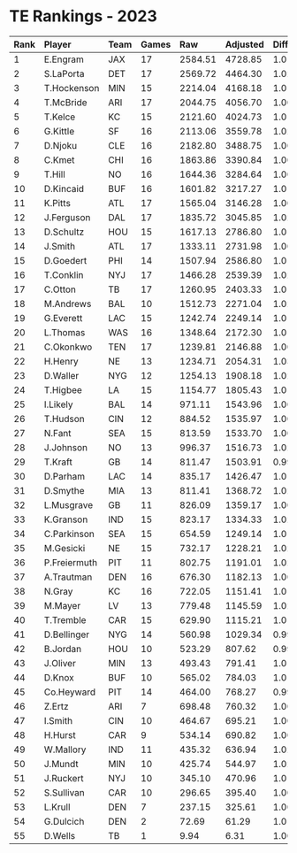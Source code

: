 # TE Rankings - 2023

| Rank | Player       | Team | Games | Raw     | Adjusted | Difficulty | Avg/Game | Typical | Consistency | Trend    |
| :----| :------------| :----| :-----| :-------| :--------| :----------| :--------| :-------| :-----------| :--------|
| 1    | E.Engram     | JAX  | 17    | 2584.51 | 4728.85  | 1.010      | 278.17   | 239.11  | 7/2/8       | +124.5%  |
| 2    | S.LaPorta    | DET  | 17    | 2569.72 | 4464.30  | 1.020      | 262.61   | 268.27  | 10/1/6      | +180.2%  |
| 3    | T.Hockenson  | MIN  | 15    | 2214.04 | 4168.18  | 1.015      | 277.88   | 292.07  | 10/1/4      | +96.1%   |
| 4    | T.McBride    | ARI  | 17    | 2044.75 | 4056.70  | 1.009      | 238.63   | 200.20  | 9/0/8       | +222.2%  |
| 5    | T.Kelce      | KC   | 15    | 2121.60 | 4024.73  | 1.014      | 268.32   | 257.83  | 6/0/9       | +91.1%   |
| 6    | G.Kittle     | SF   | 16    | 2113.06 | 3559.78  | 1.021      | 222.49   | 217.45  | 8/0/8       | +224.1%  |
| 7    | D.Njoku      | CLE  | 16    | 2182.80 | 3488.75  | 1.009      | 218.05   | 214.37  | 7/2/7       | +124.1%  |
| 8    | C.Kmet       | CHI  | 16    | 1863.86 | 3390.84  | 1.009      | 211.93   | 208.78  | 7/1/8       | +175.8%  |
| 9    | T.Hill       | NO   | 16    | 1644.36 | 3284.64  | 1.006      | 205.29   | 209.27  | 8/0/8       | +351.2%  |
| 10   | D.Kincaid    | BUF  | 16    | 1601.82 | 3217.27  | 1.015      | 201.08   | 224.42  | 9/0/7       | +200.0%  |
| 11   | K.Pitts      | ATL  | 17    | 1565.04 | 3146.28  | 1.008      | 185.08   | 179.14  | 8/1/8       | +130.8%  |
| 12   | J.Ferguson   | DAL  | 17    | 1835.72 | 3045.85  | 1.029      | 179.17   | 163.69  | 6/3/8       | +104.1%  |
| 13   | D.Schultz    | HOU  | 15    | 1617.13 | 2786.80  | 1.016      | 185.79   | 191.73  | 10/1/4      | +285.4%  |
| 14   | J.Smith      | ATL  | 17    | 1333.11 | 2731.98  | 1.001      | 160.70   | 139.62  | 7/0/10      | +335.5%  |
| 15   | D.Goedert    | PHI  | 14    | 1507.94 | 2586.80  | 1.016      | 184.77   | 181.51  | 7/2/5       | +192.3%  |
| 16   | T.Conklin    | NYJ  | 17    | 1466.28 | 2539.39  | 1.025      | 149.38   | 140.21  | 8/1/8       | +147.0%  |
| 17   | C.Otton      | TB   | 17    | 1260.95 | 2403.33  | 1.013      | 141.37   | 114.81  | 7/0/10      | +241.7%  |
| 18   | M.Andrews    | BAL  | 10    | 1512.73 | 2271.04  | 1.025      | 227.10   | 204.41  | 4/1/5       | INACTIVE |
| 19   | G.Everett    | LAC  | 15    | 1242.74 | 2249.14  | 1.010      | 149.94   | 157.91  | 7/3/5       | +168.5%  |
| 20   | L.Thomas     | WAS  | 16    | 1348.64 | 2172.30  | 1.016      | 135.77   | 134.61  | 7/1/8       | +200.2%  |
| 21   | C.Okonkwo    | TEN  | 17    | 1239.81 | 2146.88  | 1.005      | 126.29   | 124.04  | 11/0/6      | +125.8%  |
| 22   | H.Henry      | NE   | 13    | 1234.71 | 2054.31  | 1.037      | 158.02   | 154.46  | 7/0/6       | INACTIVE |
| 23   | D.Waller     | NYG  | 12    | 1254.13 | 1908.18  | 1.021      | 159.02   | 158.40  | 5/1/6       | +139.1%  |
| 24   | T.Higbee     | LA   | 15    | 1154.77 | 1805.43  | 1.018      | 120.36   | 113.13  | 7/2/6       | +225.0%  |
| 25   | I.Likely     | BAL  | 14    | 971.11  | 1543.96  | 1.007      | 110.28   | 95.20   | 7/0/7       | +594.8%  |
| 26   | T.Hudson     | CIN  | 12    | 884.52  | 1535.97  | 1.006      | 128.00   | 143.35  | 6/0/6       | +116.4%  |
| 27   | N.Fant       | SEA  | 15    | 813.59  | 1533.70  | 1.002      | 102.25   | 106.15  | 8/1/6       | +322.5%  |
| 28   | J.Johnson    | NO   | 13    | 996.37  | 1516.73  | 1.024      | 116.67   | 114.69  | 7/0/6       | +274.8%  |
| 29   | T.Kraft      | GB   | 14    | 811.47  | 1503.91  | 0.999      | 107.42   | 89.10   | 7/0/7       | +767.4%  |
| 30   | D.Parham     | LAC  | 14    | 835.17  | 1426.47  | 1.018      | 101.89   | 105.42  | 9/0/5       | +528.4%  |
| 31   | D.Smythe     | MIA  | 13    | 811.41  | 1368.72  | 1.020      | 105.29   | 111.00  | 6/2/5       | +169.4%  |
| 32   | L.Musgrave   | GB   | 11    | 826.09  | 1359.17  | 1.009      | 123.56   | 130.14  | 6/1/4       | +183.8%  |
| 33   | K.Granson    | IND  | 15    | 823.17  | 1334.33  | 1.024      | 88.96    | 90.63   | 9/0/6       | +290.1%  |
| 34   | C.Parkinson  | SEA  | 15    | 654.59  | 1249.14  | 1.018      | 83.28    | 75.76   | 6/1/8       | +385.1%  |
| 35   | M.Gesicki    | NE   | 15    | 732.17  | 1228.21  | 1.028      | 81.88    | 94.67   | 9/1/5       | +208.6%  |
| 36   | P.Freiermuth | PIT  | 11    | 802.75  | 1191.01  | 1.021      | 108.27   | 98.91   | 7/1/3       | +164.1%  |
| 37   | A.Trautman   | DEN  | 16    | 676.30  | 1182.13  | 1.009      | 73.88    | 79.20   | 11/0/5      | +538.5%  |
| 38   | N.Gray       | KC   | 16    | 722.05  | 1151.41  | 1.013      | 71.96    | 69.49   | 7/1/8       | +211.4%  |
| 39   | M.Mayer      | LV   | 13    | 779.48  | 1145.59  | 1.024      | 88.12    | 88.65   | 7/0/6       | INACTIVE |
| 40   | T.Tremble    | CAR  | 15    | 629.90  | 1115.21  | 1.019      | 74.35    | 79.39   | 9/0/6       | +359.7%  |
| 41   | D.Bellinger  | NYG  | 14    | 560.98  | 1029.34  | 0.996      | 73.52    | 81.57   | 8/1/5       | +423.2%  |
| 42   | B.Jordan     | HOU  | 10    | 523.29  | 807.62   | 0.998      | 80.76    | 80.00   | 5/0/5       | +261.8%  |
| 43   | J.Oliver     | MIN  | 13    | 493.43  | 791.41   | 1.014      | 60.88    | 53.17   | 7/1/5       | +200.8%  |
| 44   | D.Knox       | BUF  | 10    | 565.02  | 784.03   | 1.015      | 78.40    | 74.96   | 5/0/5       | +149.2%  |
| 45   | Co.Heyward   | PIT  | 14    | 464.00  | 768.27   | 0.997      | 54.88    | 50.52   | 5/2/7       | +419.2%  |
| 46   | Z.Ertz       | ARI  | 7     | 698.48  | 760.32   | 1.007      | 108.62   | 114.63  | 4/0/3       | INACTIVE |
| 47   | I.Smith      | CIN  | 10    | 464.67  | 695.21   | 1.008      | 69.52    | 64.82   | 6/1/3       | INACTIVE |
| 48   | H.Hurst      | CAR  | 9     | 534.14  | 690.82   | 1.000      | 76.76    | 58.17   | 4/2/3       | INACTIVE |
| 49   | W.Mallory    | IND  | 11    | 435.32  | 636.94   | 1.021      | 57.90    | 59.99   | 7/0/4       | +445.4%  |
| 50   | J.Mundt      | MIN  | 10    | 425.74  | 544.97   | 1.022      | 54.50    | 38.46   | 5/0/5       | +327.8%  |
| 51   | J.Ruckert    | NYJ  | 10    | 345.10  | 470.96   | 1.016      | 47.10    | 48.73   | 5/1/4       | INACTIVE |
| 52   | S.Sullivan   | CAR  | 10    | 296.65  | 395.40   | 1.006      | 39.54    | 34.27   | 4/0/6       | +192.7%  |
| 53   | L.Krull      | DEN  | 7     | 237.15  | 325.61   | 1.007      | 46.52    | 26.97   | 3/0/4       | +1839.8% |
| 54   | G.Dulcich    | DEN  | 2     | 72.69   | 61.29    | 1.012      | 30.64    | 30.64   | 1/0/1       | INACTIVE |
| 55   | D.Wells      | TB   | 1     | 9.94    | 6.31     | 1.000      | 6.31     | 6.31    | 0/1/0       | INACTIVE |


